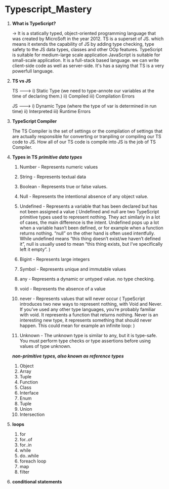 # Typescript_Mastery

1. **What is TypeScript?**

   -> It is a statically typed, object-oriented programming language that was created by MicroSoft in the year 2012. TS is a superset of JS. which means it extends the capability of JS by adding type checking, type safety to the JS data types, classes and other OOp features.
   TypeScript is suitable for medium-large scale application
   JavaScript is suitable for small-scale application.
   It is a full-stack based language. we can write client-side code as well as server-side. It's has a saying that TS is a very powerfull language.

2. **TS vs JS**

   TS --->
   i) Static Type (we need to type-annote our variables at the time of declaring them.)
   ii) Compiled
   iii) Compilation Errors

   JS --->
   i) Dynamic Type (where the type of var is determined in run time)
   ii) Interpreted
   iii) Runtime Errors

3. **TypeScript Compiler**

   The TS Compiler is the set of settings or the compilation of settings that are actually responsible for converting or tranpiling or compiling our TS code to JS.
   How all of our TS code is compile into JS is the job of TS Compiler.

4. **Types in TS**
   **_primitive data types_**

   1. Number - Represents numeric values
   2. String - Represents textual data
   3. Boolean - Represents true or false values.
   4. Null - Represents the intentional absence of any object value.
   5. Undefined - Represents a variable that has been declared but has not been assigned a value
      (
      Undefined and null are two TypeScript primitive types used to represent nothing. They act similarly in a lot of cases, the main difference is the intent. Undefined pops up a lot when a variable hasn’t been defined, or for example when a function returns nothing. “null” on the other hand is often used intentfully. While undefined means “this thing doesn’t exist/we haven’t defined it”, null is usually used to mean “this thing exists, but I’ve specifically left it empty”.
      )

   6. Bigint - Represents large integers
   7. Symbol - Represents unique and immutable values
   8. any - Represents a dynamic or untyped value. no type checking.
   9. void - Represents the absence of a value
   10. never - Represents values that will never occur
       (
       TypeScript introduces two new ways to represent nothing, with Void and Never. If you’ve used any other type languages, you’re probably familiar with void. It represents a function that returns nothing.
       Never is an interesting new type, it represents something that should never happen.
       This could mean for example an infinite loop:
       )
   11. Unknown - The unknown type is similar to any, but it is type-safe. You must perform type checks or type assertions before using values of type unknown.

   **_non-primitive types, also known as reference types_**

   1. Object
   2. Array
   3. Tuple
   4. Function
   5. Class
   6. Interface
   7. Enum
   8. Tuple
   9. Union
   10. Intersection

5. **loops**

   1. for
   2. for..of
   3. for..in
   4. while
   5. do..while
   6. foreach loop
   7. map
   8. filter

6. **conditional statements**
